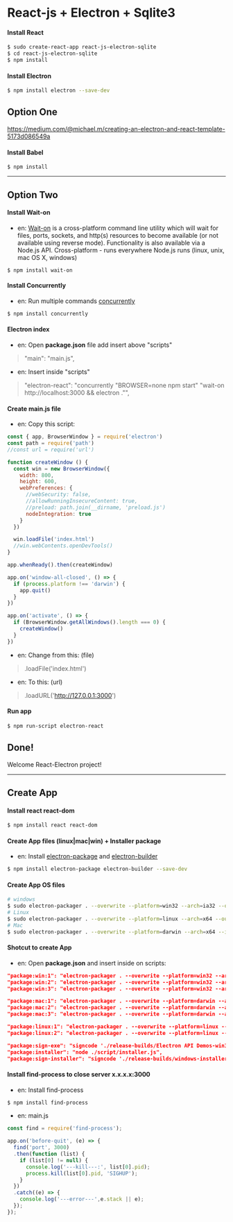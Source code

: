 # React-js + Electron + Sqlite3

#### Install React
```bash
$ sudo create-react-app react-js-electron-sqlite
$ cd react-js-electron-sqlite
$ npm install
```

#### Install Electron
```bash
$ npm install electron --save-dev
```
## Option One
https://medium.com/@michael.m/creating-an-electron-and-react-template-5173d086549a

#### Install Babel
```node
$ npm install 
```
----

## Option Two
#### Install Wait-on
* en: [Wait-on](https://www.npmjs.com/package/wait-on) is a cross-platform command line utility which will wait for files, ports, sockets, and http(s) resources to become available (or not available using reverse mode). Functionality is also available via a Node.js API. Cross-platform - runs everywhere Node.js runs (linux, unix, mac OS X, windows)
```node
$ npm install wait-on
```

#### Install Concurrently
* en: Run multiple commands [concurrently](https://www.npmjs.com/package/concurrently)
```bash
$ npm install concurrently
```

#### Electron index 
* en: Open **package.json** file add insert above "scripts"
> "main": "main.js",
* en: Insert inside "scripts" 
> "electron-react": "concurrently \"BROWSER=none npm start\" \"wait-on http://localhost:3000 && electron .\"",

#### Create main.js file
* en: Copy this script: 
```js
const { app, BrowserWindow } = require('electron')
const path = require('path')
//const url = require('url')

function createWindow () {
  const win = new BrowserWindow({
    width: 800,
    height: 600,
    webPreferences: {
      //webSecurity: false,
      //allowRunningInsecureContent: true,
      //preload: path.join(__dirname, 'preload.js')
      nodeIntegration: true
    }
  })

  win.loadFile('index.html')
  //win.webContents.openDevTools()
}

app.whenReady().then(createWindow)

app.on('window-all-closed', () => {
  if (process.platform !== 'darwin') {
    app.quit()
  }
})

app.on('activate', () => {
  if (BrowserWindow.getAllWindows().length === 0) {
    createWindow()
  }
})
```
* en: Change from this: (file)
> .loadFile('index.html')
* en: To this: (url)
> .loadURL('http://127.0.0.1:3000')

#### Run app
```bash
$ npm run-script electron-react
```

## Done!
Welcome React-Electron project!

---

## Create App

#### Install react react-dom
```bash
$ npm install react react-dom
```
#### Create App files (linux|mac|win) + Installer package
* en: Install [electron-package](https://github.com/electron/electron-packager/) and [electron-builder](https://www.npmjs.com/package/electron-builder/)
```bash
$ npm install electron-package electron-builder --save-dev
```
#### Create App OS files
```bash
# windows
$ sudo electron-packager . --overwrite --platform=win32 --arch=ia32 --out=release-builds
# Linux
$ sudo electron-packager . --overwrite --platform=linux --arch=x64 --out=release-builds
# Mac
$ sudo electron-packager . --overwrite --platform=darwin --arch=x64 --icon=assets/icons/mac/icon.icns --prune=true --out=release-builds
```
#### Shotcut to create App 
* en: Open **package.json** and insert inside on scripts:
```json
"package:win:1": "electron-packager . --overwrite --platform=win32 --arch=ia32 --out=release-builds",
"package:win:2": "electron-packager . --overwrite --platform=win32 --arch=ia32 --out=release-builds --icon=assets/icons/win/app.ico",
"package:win:3": "electron-packager . --overwrite --platform=win32 --arch=ia32 --out=release-builds --icon=assets/icons/win/icon.ico --prune=true --version-string.CompanyName=CE --version-string.FileDescription=CE --version-string.ProductName=\"React Electron Sqlite\"",

"package:mac:1": "electron-packager . --overwrite --platform=darwin --arch=x64 --out=release-builds",
"package:mac:2": "electron-packager . --overwrite --platform=darwin --arch=x64 --out=release-builds --icon=assets/icons/mac/icon.icns --prune=true",
"package:mac:3": "electron-packager . --overwrite --platform=darwin --arch=x64 --out=release-builds --icon=assets/icons/mac/app.icns --osx-sign.identity='React Electron Sqlite' --extend-info=assets/mac/info.plist",

"package:linux:1": "electron-packager . --overwrite --platform=linux --arch=x64 --out=release-builds",
"package:linux:2": "electron-packager . --overwrite --platform=linux --arch=x64 --out=release-builds --icon=assets/icons/png/1024x1024.png --prune=true"

"package:sign-exe": "signcode './release-builds/Electron API Demos-win32-ia32/Electron API Demos.exe' --cert ~/electron-api-demos.p12 --prompt --name 'React Electron Sqlite' --url 'http://electron.atom.io'",
"package:installer": "node ./script/installer.js",
"package:sign-installer": "signcode './release-builds/windows-installer/ElectronAPIDemosSetup.exe' --cert ~/electron-api-demos.p12 --prompt --name 'React Electron Sqlite' --url 'http://electron.atom.io'",
```

#### Install find-process to close server x.x.x.x:3000
* en: Install find-process
```bash
$ npm install find-process
```
* en: main.js
```js
const find = require('find-process');

app.on('before-quit', (e) => {
  find('port', 3000)
  .then(function (list) {  
    if (list[0] != null) { 
      console.log('---kill---:', list[0].pid);
      process.kill(list[0].pid, 'SIGHUP'); 
    }
  })
  .catch((e) => {
    console.log('---error---',e.stack || e);
  });
});
```


####
```bash
```
####
```bash
```
####
```bash
```
####
```bash
```















<!-- 
React + Electron
https://www.youtube.com/watch?v=2_fROfS8FPE
--
